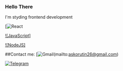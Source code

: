 
### Hello There 
I'm styding frontend development

[![React](https://img.shields.io/badge/React-20232A?style=for-the-badge&logo=react&logoColor=61DAFB)

[![JavaScript]](https://img.shields.io/badge/JavaScript-F7DF1E?style=for-the-badge&logo=javascript&logoColor=black)

[![NodeJS]](https://img.shields.io/badge/Node.js-43853D?style=for-the-badge&logo=node.js&logoColor=white)

##Contact me:
[![Gmail](https://img.shields.io/badge/Gmail-D14836?style=for-the-badge&logo=gmail&logoColor=white)(mailto:askorutin26@gmail.com)

[![Telegram](https://img.shields.io/badge/Telegram-30363d?style=for-the-badge&logo=Telegram)](https://t.me/askor26)

